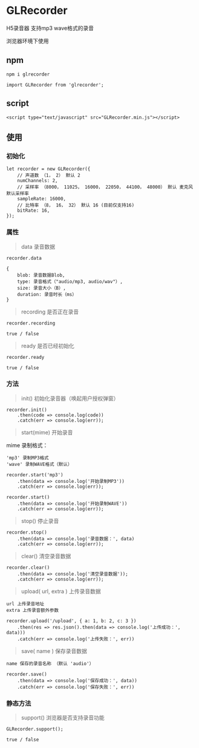 # GLRecorder
H5录音器 支持mp3 wave格式的录音

浏览器环境下使用

## npm
```
npm i glrecorder

import GLRecorder from 'glrecorder';
```

## script
```
<script type="text/javascript" src="GLRecorder.min.js"></script>
```

## 使用

### 初始化
```
let recorder = new GLRecorder({
    // 声道数 （1， 2） 默认 2
    numChannels: 2,
    // 采样率 （8000， 11025， 16000， 22050， 44100， 48000） 默认 麦克风默认采样率
    sampleRate: 16000,
    // 比特率 （8， 16， 32） 默认 16 (目前仅支持16)
    bitRate: 16,
});
```

### 属性
> data 录音数据

    recorder.data 

    { 
        blob: 录音数据Blob, 
        type: 录音格式（"audio/mp3, audio/wav"）, 
        size: 录音大小（B）, 
        duration: 录音时长（ms） 
    }

> recording 是否正在录音

    recorder.recording

    true / false

> ready 是否已经初始化

    recorder.ready

    true / false

### 方法
> init() 初始化录音器（唤起用户授权弹窗）
```
recorder.init()
    .then(code => console.log(code))
    .catch(err => console.log(err));
```

> start(mime) 开始录音

 mime 录制格式：

    'mp3' 录制MP3格式
    'wave' 录制WAVE格式（默认）
```
recorder.start('mp3')
    .then(data => console.log('开始录制MP3'))
    .catch(err => console.log(err));

recorder.start()
    .then(data => console.log('开始录制WAVE'))
    .catch(err => console.log(err));
```

> stop() 停止录音
```
recorder.stop()
    .then(data => console.log('录音数据：', data)
    .catch(err => console.log(err));
```

> clear() 清空录音数据
```
recorder.clear()
    .then(data => console.log('清空录音数据'));
    .catch(err => console.log(err));
```

> upload( url, extra ) 上传录音数据

    url 上传录音地址
    extra 上传录音额外参数
```
recorder.upload('/upload', { a: 1, b: 2, c: 3 })
    .then(res => res.json().then(data => console.log('上传成功：', data)))
    .catch(err => console.log('上传失败：', err))
```
> save( name ) 保存录音数据

    name 保存的录音名称 （默认 'audio'）
```
recorder.save()
    .then(data => console.log('保存成功：', data))
    .catch(err => console.log('保存失败：', err))
```

### 静态方法
> support() 浏览器是否支持录音功能

    GLRecorder.support();

    true / false